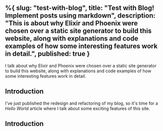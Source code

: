 %{
  slug: "test-with-blog",
  title: "Test with Blog! Implement posts using markdown",
  description: "This is about why Elixir and Phoenix were chosen over a static site generator to build this website, along with explanations and code examples of how some interesting features work in detail.",
  published: true
}
---
I talk about why Elixir and Phoenix were chosen over a static site generator to build this website, along with explanations and code examples of how some interesting features work in detail.

## Introduction

I've just published the redesign and refactoring of my blog, so it's time for a *Hello World* article where I talk about some exciting features of this site. 

## Introduction
